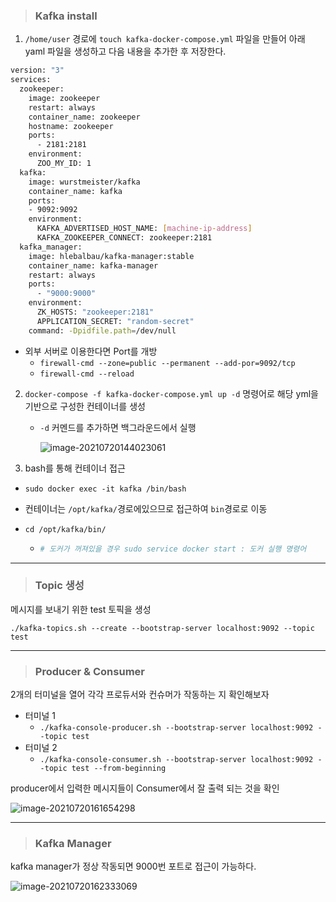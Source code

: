 > ###  Kafka install

1. `/home/user` 경로에 `touch kafka-docker-compose.yml` 파일을 만들어 아래 yaml 파일을 생성하고 다음 내용을 추가한 후 저장한다.

```bash
version: "3"
services:
  zookeeper:
    image: zookeeper
    restart: always
    container_name: zookeeper
    hostname: zookeeper
    ports:
      - 2181:2181
    environment:
      ZOO_MY_ID: 1
  kafka:
    image: wurstmeister/kafka
    container_name: kafka
    ports:
    - 9092:9092
    environment:
      KAFKA_ADVERTISED_HOST_NAME: [machine-ip-address]
      KAFKA_ZOOKEEPER_CONNECT: zookeeper:2181
  kafka_manager:
    image: hlebalbau/kafka-manager:stable
    container_name: kafka-manager
    restart: always
    ports:
      - "9000:9000"
    environment:
      ZK_HOSTS: "zookeeper:2181"
      APPLICATION_SECRET: "random-secret"
    command: -Dpidfile.path=/dev/null
```

* 외부 서버로 이용한다면 Port를 개방
  * `firewall-cmd --zone=public --permanent --add-por=9092/tcp`
  * `firewall-cmd --reload`



2. `docker-compose -f kafka-docker-compose.yml up -d` 명령어로 해당 yml을 기반으로 구성한 컨테이너를 생성

   * `-d` 커멘드를 추가하면 백그라운드에서 실행

     ![image-20210720144023061](C:\Users\user\AppData\Roaming\Typora\typora-user-images\image-20210720144023061.png)

3.  bash를 통해 컨테이너 접근

   * `sudo docker exec -it kafka /bin/bash`

   * 컨테이너는 `/opt/kafka/`경로에있으므로 접근하여 `bin`경로로 이동

   * `cd /opt/kafka/bin/`

     * ```bash
       # 도커가 꺼져있을 경우 sudo service docker start : 도커 실행 명령어
       ```

---

> ### Topic 생성

메시지를 보내기 위한 test 토픽을 생성

`./kafka-topics.sh --create --bootstrap-server localhost:9092 --topic test`

---

> ###  Producer & Consumer

2개의 터미널을 열어 각각 프로듀서와 컨슈머가 작동하는 지 확인해보자

* 터미널 1
  * `./kafka-console-producer.sh --bootstrap-server localhost:9092 --topic test`
* 터미널 2
  * `./kafka-console-consumer.sh --bootstrap-server localhost:9092 --topic test --from-beginning`	

producer에서 입력한 메시지들이 Consumer에서 잘 출력 되는 것을 확인

![image-20210720161654298](C:\Users\user\AppData\Roaming\Typora\typora-user-images\image-20210720161654298.png)

---

> ### Kafka Manager

kafka manager가 정상 작동되면 9000번 포트로 접근이 가능하다.

![image-20210720162333069](C:\Users\user\AppData\Roaming\Typora\typora-user-images\image-20210720162333069.png)

